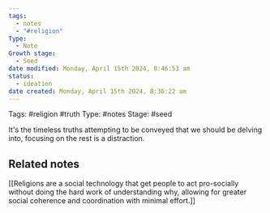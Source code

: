 ```yaml
---
tags:
  - notes
  - "#religion"
Type:
  - Note
Growth stage:
  - Seed
date modified: Monday, April 15th 2024, 8:46:53 am
status:
  - ideation
date created: Monday, April 15th 2024, 8:36:22 am
---
```

Tags: #religion #truth
Type: #notes 
Stage: #seed

It's the timeless truths attempting to be conveyed that we should be delving into, focusing on the rest is a distraction. 


## Related notes
[[Religions are a social technology that get people to act pro-socially without doing the hard work of understanding why, allowing for greater social coherence and coordination with minimal effort.]]